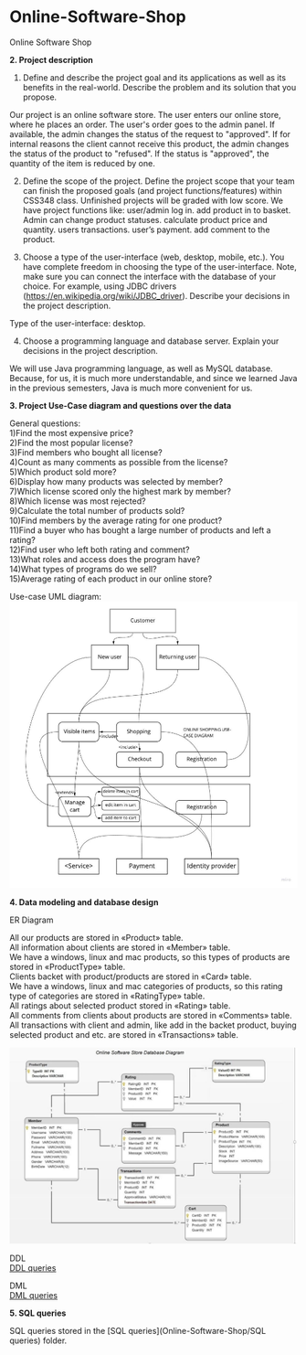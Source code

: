 # Online-Software-Shop
Online Software Shop

**2. Project description**

1) Define and describe the project goal and its applications as well as its benefits in the real-world. Describe the problem and its solution that you propose.

Our project is an online software store. The user enters our online store, where he places an order. The user's order goes to the admin panel. If available, the admin changes the status of the request to "approved". If for internal reasons the client cannot receive this product, the admin changes the status of the product to "refused". If the status is "approved", the quantity of the item is reduced by one.





2) Define the scope of the project. Define the project scope that your team can finish the proposed goals (and project functions/features) within CSS348 class. Unfinished projects will be graded with low score.
We have project functions like:
  user/admin log in.
  add product in to basket.
  Admin can change product statuses.
  calculate product price and quantity.
  users transactions.
  user’s payment.
  add comment to the product.




3) Choose a type of the user-interface (web, desktop, mobile, etc.). You have complete freedom in choosing the type of the user-interface. Note, make sure you can connect the interface with the database of your choice. For example, using JDBC drivers (https://en.wikipedia.org/wiki/JDBC_driver). Describe your decisions in the project description.

Type of the user-interface: desktop.


4) Choose a programming language and database server. Explain your decisions in the project 
description.

We will use Java programming language, as well as MySQL database. Because, for us, it is much more understandable, and since we learned Java in the previous semesters, Java is much more convenient for us.

**3. Project Use-Case diagram and questions over the data**

General questions:<br>
1)Find the most expensive price?<br>
2)Find the most popular license?<br>
3)Find members who bought all license?<br>
4)Сount as many comments as possible from the license?<br>
5)Which product sold more?<br>
6)Display how many products was selected by member?<br>
7)Which license scored only the highest mark by member?<br>
8)Which license was most rejected?<br>
9)Сalculate the total number of products sold?<br>
10)Find  members by the average rating for one product?<br>
11)Find a buyer who has bought a large number of products and left a rating?<br>
12)Find user who left both rating and comment?<br>
13)What roles and access does the program have?<br>
14)What types of programs do we sell?<br>
15)Average rating of each product in our online store?<br>

Use-case UML diagram:
![alt text](/UML.jpg)

**4. Data modeling and database design**

ER Diagram

All our products are stored in «Product» table.<br>
All information about clients are stored in «Member» table.<br>
We have a windows, linux and mac products, so this types of products are stored in «ProductType» table.<br>
Clients backet with product/products are stored in «Card» table.<br>
We have a windows, linux and mac categories of products, so this rating type of categories are stored in «RatingType» table.<br>
All ratings about selected product stored in «Rating» table.<br>
All comments from clients about products are stored in «Comments» table.<br>
All transactions with client and admin, like add in the backet product, buying selected product and etc. are stored in «Transactions» table.<br>

![alt text](/ERD.jpg)

DDL<br>
[DDL queries](/DDL.sql)

DML<br>
[DML queries](/DML.sql)

**5. SQL queries**

SQL queries stored in the [SQL queries](Online-Software-Shop/SQL queries) folder.<br>

